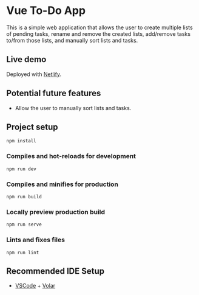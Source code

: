 # Vue To-Do App

This is a simple web application that allows the user to create multiple lists of pending tasks, rename and remove the created lists, add/remove tasks to/from those lists, and manually sort lists and tasks.

## Live demo

Deployed with [Netlify](https://v-to-do-app.netlify.app/).

## Potential future features

- Allow the user to manually sort lists and tasks.

## Project setup

```
npm install
```

### Compiles and hot-reloads for development

```
npm run dev
```

### Compiles and minifies for production

```
npm run build
```

### Locally preview production build

```
npm run serve
```

### Lints and fixes files

```
npm run lint
```

## Recommended IDE Setup

- [VSCode](https://code.visualstudio.com/) + [Volar](https://marketplace.visualstudio.com/items?itemName=johnsoncodehk.volar)
